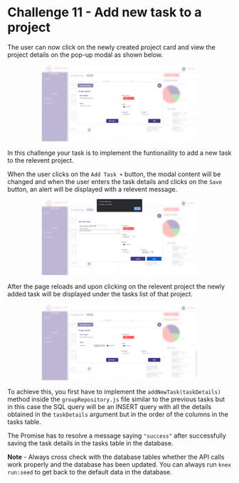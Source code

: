# Challenge 11 - Add new task to a project

The user can now click on the newly created project card and view the project details on the pop-up modal as shown below.

<p align="center">
  <img src="./images/8a.png" width="350px">
</p>

In this challenge your task is to implement the funtionaility to add a new task to the relevent project.

When the user clicks on the `Add Task +` button, the modal content will be changed and when the user enters the task details and clicks on the `Save` button, an alert will be displayed with a relevent message.

<p align="center">
  <img src="./images/8b.png" width="350px">
</p>

After the page reloads and upon clicking on the relevent project the newly added task will be displayed under the tasks list of that project.

<p align="center">
  <img src="./images/8c.png" width="350px">
</p>

To achieve this, you first have to implement the `addNewTask(taskDetails)` method inside the `groupRepository.js` file similar to the previous tasks but in this case the SQL query will be an INSERT query with all the details obtained in the `taskDetails` argument but in the order of the columns in the tasks table.

The Promise has to resolve a message saying `"success"` after successfully saving the task details in the tasks table in the database.

**Note** - Always cross check with the database tables whether the API calls work properly and the database has been updated. You can always run `knex run:seed` to get back to the default data in the database.